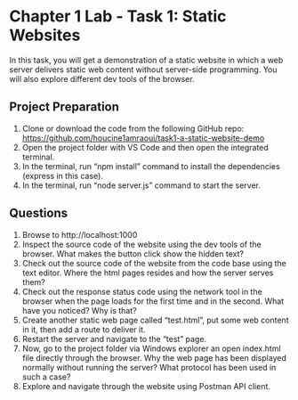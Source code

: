 # Chapter 1 Lab - Task 1: Static Websites

In this task, you will get a demonstration of a static website in which a web server delivers static web content without server-side programming. You will also explore different dev tools of the browser.

## Project Preparation

1. Clone or download the code from the following GitHub repo: https://github.com/houcine1amraoui/task1-a-static-website-demo
2. Open the project folder with VS Code and then open the integrated terminal.
3. In the terminal, run “npm install” command to install the dependencies (express in this case).
4. In the terminal, run “node server.js” command to start the server.

## Questions

1. Browse to http://localhost:1000
2. Inspect the source code of the website using the dev tools of the browser. What makes the button click show the hidden text?
3. Check out the source code of the website from the code base using the text editor. Where the html pages resides and how the server serves them?
4. Check out the response status code using the network tool in the browser when the page loads for the first time and in the second. What have you noticed? Why is that?
5. Create another static web page called “test.html”, put some web content in it, then add a route to deliver it.
6. Restart the server and navigate to the “test” page.
7. Now, go to the project folder via Windows explorer an open index.html file directly through the browser. Why the web page has been displayed normally without running the server? What protocol has been used in such a case?
8. Explore and navigate through the website using Postman API client.
